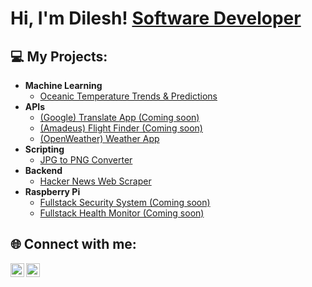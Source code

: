 <h1>Hi, I'm Dilesh! <a href="https://www.dropbox.com/s/cb7732846ed54f83acfcf6c?dl=1" target="_blank">Software Developer</a></h1>

<h2> 💻 My Projects:</h2>

- <b>Machine Learning</b>
  - <a href="https://github.com/dileshm/Python-Projects/tree/main/OceanDataScience">Oceanic Temperature Trends & Predictions</a>
- <b>APIs</b>
  - <a href="https://github.com/dileshm/Python-Projects/tree/main/APITranslatorApp">(Google) Translate App (Coming soon)</a>
  - <a href="https://github.com/dileshm/Python-Projects/tree/main/FlightFinder">(Amadeus) Flight Finder (Coming soon)</a>
  - <a href="https://github.com/dileshm/Python-Projects/tree/main/APIWeatherApp">(OpenWeather) Weather App</a>
- <b>Scripting</b>
  - <a href="https://github.com/dileshm/Python-Projects/tree/main/JPGtoPNGconverter">JPG to PNG Converter</a>
- <b>Backend</b>
  - <a href="https://github.com/dileshm/Python-Projects/tree/main/HackerNewsWebScraper">Hacker News Web Scraper</a>  
- <b>Raspberry Pi</b>
  - <a href="https://github.com/dileshm/Python-Projects/tree/main/SecuritySystem">Fullstack Security System (Coming soon)</a>
  - <a href="https://github.com/dileshm/Python-Projects/tree/main/PatientHealthMonitor">Fullstack Health Monitor (Coming soon)</a>
  
  
<h2> 🌐 Connect with me:</h2>

<a href="https://www.linkedin.com/in/dilesh-makanjee/">
  <img align="left" alt="Dilesh Makanjee | LinkedIn" width="22px" src="https://cdn.jsdelivr.net/npm/simple-icons@v3/icons/linkedin.svg" />
</a>
<a href="mailto:dilesh.makanjee@hotmail.com">
  <img align="left" alt="Dilesh Makanjee | Outlook" width="22px" src="https://cdn.jsdelivr.net/npm/simple-icons@v3/icons/microsoftoutlook.svg" />
</a>
<!--

